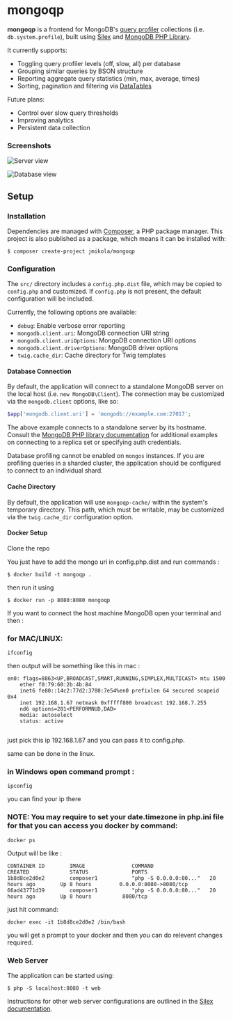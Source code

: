 mongoqp
=======

**mongoqp** is a frontend for MongoDB's [query profiler][] collections (i.e.
`db.system.profile`), built using [Silex][] and [MongoDB PHP Library][].

It currently supports:

 * Toggling query profiler levels (off, slow, all) per database
 * Grouping similar queries by BSON structure
 * Reporting aggregate query statistics (min, max, average, times)
 * Sorting, pagination and filtering via [DataTables][]

Future plans:

 * Control over slow query thresholds
 * Improving analytics
 * Persistent data collection

### Screenshots

![Server view](http://i.imgur.com/5EZbm.png)

![Database view](http://i.imgur.com/pXLc4.png)

## Setup

### Installation

Dependencies are managed with [Composer][], a PHP package manager. This project
is also published as a package, which means it can be installed with:

```
$ composer create-project jmikola/mongoqp
```

### Configuration

The `src/` directory includes a `config.php.dist` file, which may be copied
to `config.php` and customized. If `config.php` is not present, the default
configuration will be included.

Currently, the following options are available:

 * `debug`: Enable verbose error reporting
 * `mongodb.client.uri`: MongoDB connection URI string
 * `mongodb.client.uriOptions`: MongoDB connection URI options
 * `mongodb.client.driverOptions`: MongoDB driver options
 * `twig.cache_dir`: Cache directory for Twig templates

#### Database Connection

By default, the application will connect to a standalone MongoDB server on the
local host (i.e. `new MongoDB\Client`). The connection may be customized via the
`mongodb.client` options, like so:

```php
$app['mongodb.client.uri'] = 'mongodb://example.com:27017';
```

The above example connects to a standalone server by its hostname. Consult the
[MongoDB PHP library documentation][] for additional examples on connecting
to a replica set or specifying auth credentials.

Database profiling cannot be enabled on `mongos` instances. If you are profiling
queries in a sharded cluster, the application should be configured to connect to
an individual shard.

#### Cache Directory

By default, the application will use `mongoqp-cache/` within the system's
temporary directory. This path, which must be writable, may be customized via
the `twig.cache_dir` configuration option.

#### Docker Setup 
Clone the repo

You just have to add the mongo uri in config.php.dist and run commands : 
```
$ docker build -t mongoqp .
```

then run it using 

```
$ docker run -p 8080:8080 mongoqp
```


If you want to connect the host machine MongoDB open your terminal and then : 

### for MAC/LINUX:

```
ifconfig
```

then output will be something like this in mac : 
```
en0: flags=8863<UP,BROADCAST,SMART,RUNNING,SIMPLEX,MULTICAST> mtu 1500
	ether f0:79:60:2b:4b:84 
	inet6 fe80::14c2:77d2:3780:7e54%en0 prefixlen 64 secured scopeid 0x4 
	inet 192.168.1.67 netmask 0xfffff800 broadcast 192.168.7.255
	nd6 options=201<PERFORMNUD,DAD>
	media: autoselect
	status: active
	
```
  
just pick this ip 192.168.1.67 and you can pass it to config.php.

same can be done in the linux.


### in Windows open command prompt : 

```
ipconfig
```

you can find your ip there 


### NOTE: You may require to set your date.timezone in php.ini file for that you can access you docker by command:

```
docker ps 
```

Output will be like  : 
```
CONTAINER ID        IMAGE               COMMAND                  CREATED             STATUS              PORTS                 
1b8d8ce2d0e2        composer1           "php -S 0.0.0.0:80..."   20 hours ago        Up 8 hours         0.0.0.0:8080->8080/tcp
66ad43771d39        composer1           "php -S 0.0.0.0:80..."   20 hours ago        Up 8 hours          8080/tcp             
```

just hit command: 

```
docker exec -it 1b8d8ce2d0e2 /bin/bash
```

you will get a prompt to your docker and then you can do relevent changes required.





### Web Server

The application can be started using:

```
$ php -S localhost:8080 -t web
```

Instructions for other web server configurations are outlined in the
[Silex documentation][].

  [query profiler]: https://docs.mongodb.com/manual/tutorial/manage-the-database-profiler/
  [Silex]: https://silex.sensiolabs.org/
  [MongoDB PHP Library]: https://github.com/mongodb/mongo-php-library
  [DataTables]: http://datatables.net/
  [Composer]: http://getcomposer.org/
  [MongoDB PHP library documentation]: https://docs.mongodb.com/php-library/master/reference/method/MongoDBClient__construct/#examples
  [Silex documentation]: https://silex.sensiolabs.org/doc/2.0/web_servers.html
